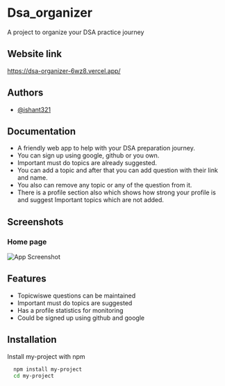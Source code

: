 
# Dsa_organizer

A project to organize your DSA practice journey




## Website link

https://dsa-organizer-6wz8.vercel.app/


## Authors

- [@ishant321](https://github.com/ishant321/Dsa_organizer)


## Documentation

- A friendly web app to help with your DSA preparation journey.
- You can sign up using google, github or you own.
- Important must do topics are already suggested.
- You can add a topic and after that you can add question with their link and name.
- You also can remove any topic or any of the question from it.
- There is a profile section also which shows how strong your profile is and suggest Important topics which are not added.



## Screenshots
### Home page
![App Screenshot](https://via.placeholder.com/468x300?text=App+Screenshot+Here)





## Features

- Topicwiswe questions can be maintained
- Important must do topics are suggested
- Has a profile statistics for monitoring
- Could be signed up using github and google


## Installation

Install my-project with npm

```bash
  npm install my-project
  cd my-project
```
    